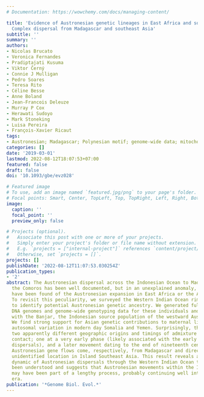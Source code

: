 ```yaml
---
# Documentation: https://wowchemy.com/docs/managing-content/

title: 'Evidence of Austronesian genetic lineages in East Africa and south Arabia:
  Complex dispersal from Madagascar and southeast Asia'
subtitle: ''
summary: ''
authors:
- Nicolas Brucato
- Veronica Fernandes
- Pradiptajati Kusuma
- Viktor Černý
- Connie J Mulligan
- Pedro Soares
- Teresa Rito
- Céline Besse
- Anne Boland
- Jean-Francois Deleuze
- Murray P Cox
- Herawati Sudoyo
- Mark Stoneking
- Luisa Pereira
- François-Xavier Ricaut
tags:
- Austronesian; Madagascar; Polynesian motif; genome-wide data; mitochondrial DNA
categories: []
date: '2019-03-01'
lastmod: 2022-08-12T18:07:53+07:00
featured: false
draft: false
doi: '10.1093/gbe/evz028'

# Featured image
# To use, add an image named `featured.jpg/png` to your page's folder.
# Focal points: Smart, Center, TopLeft, Top, TopRight, Left, Right, BottomLeft, Bottom, BottomRight.
image:
  caption: ''
  focal_point: ''
  preview_only: false

# Projects (optional).
#   Associate this post with one or more of your projects.
#   Simply enter your project's folder or file name without extension.
#   E.g. `projects = ["internal-project"]` references `content/project/deep-learning/index.md`.
#   Otherwise, set `projects = []`.
projects: []
publishDate: '2022-08-12T11:07:53.030254Z'
publication_types:
- '2'
abstract: The Austronesian dispersal across the Indonesian Ocean to Madagascar and
  the Comoros has been well documented, but in an unexplained anomaly, few to no traces
  have been found of the Austronesian expansion in East Africa or the Arabian Peninsula.
  To revisit this peculiarity, we surveyed the Western Indian Ocean rim populations
  to identify potential Austronesian genetic ancestry. We generated full mitochondrial
  DNA genomes and genome-wide genotyping data for these individuals and compared them
  with the Banjar, the Indonesian source population of the westward Austronesian dispersal.
  We find strong support for Asian genetic contributions to maternal lineages and
  autosomal variation in modern day Somalia and Yemen. Surprisingly, this input reveals
  two apparently different geographic origins and timings of admixture for the Austronesian
  contact; one at a very early phase (likely associated with the early Austronesian
  dispersals), and a later movement dating to the end of nineteenth century. These
  Austronesian gene flows come, respectively, from Madagascar and directly from an
  unidentified location in Island Southeast Asia. This result reveals a far more complex
  dynamic of Austronesian dispersals through the Western Indian Ocean than has previously
  been understood and suggests that Austronesian movements within the Indian Ocean
  may have been part of a lengthy process, probably continuing well into the modern
  era.
publication: '*Genome Biol. Evol.*'
---
```

